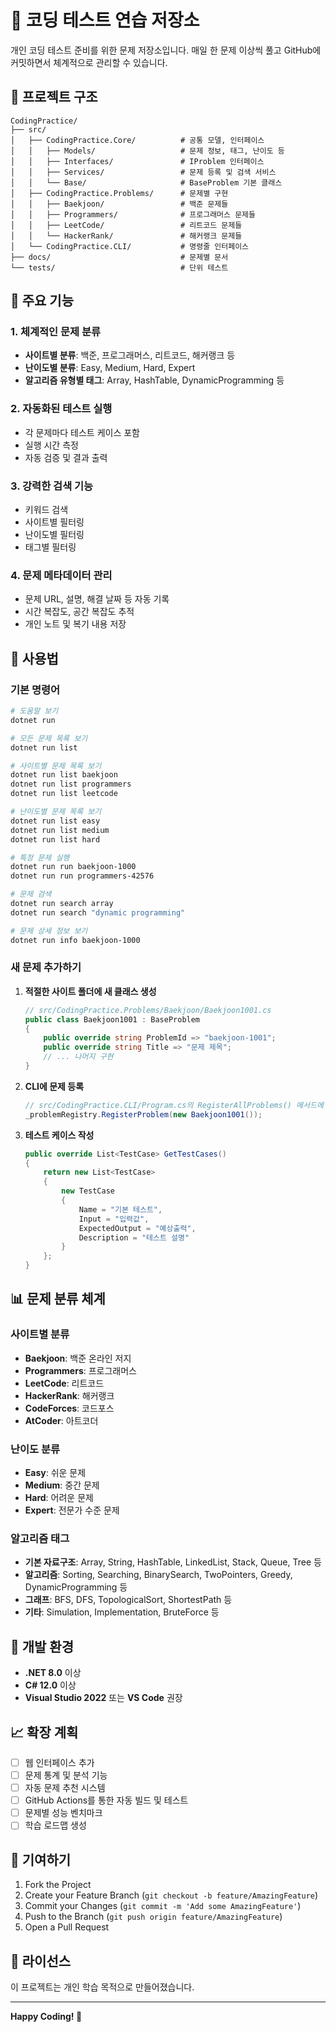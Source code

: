 # 🚀 코딩 테스트 연습 저장소

개인 코딩 테스트 준비를 위한 문제 저장소입니다. 매일 한 문제 이상씩 풀고 GitHub에 커밋하면서 체계적으로 관리할 수 있습니다.

## 📁 프로젝트 구조

```
CodingPractice/
├── src/
│   ├── CodingPractice.Core/          # 공통 모델, 인터페이스
│   │   ├── Models/                   # 문제 정보, 태그, 난이도 등
│   │   ├── Interfaces/               # IProblem 인터페이스
│   │   ├── Services/                 # 문제 등록 및 검색 서비스
│   │   └── Base/                     # BaseProblem 기본 클래스
│   ├── CodingPractice.Problems/      # 문제별 구현
│   │   ├── Baekjoon/                 # 백준 문제들
│   │   ├── Programmers/              # 프로그래머스 문제들
│   │   ├── LeetCode/                 # 리트코드 문제들
│   │   └── HackerRank/               # 해커랭크 문제들
│   └── CodingPractice.CLI/           # 명령줄 인터페이스
├── docs/                             # 문제별 문서
└── tests/                            # 단위 테스트
```

## 🎯 주요 기능

### 1. 체계적인 문제 분류
- **사이트별 분류**: 백준, 프로그래머스, 리트코드, 해커랭크 등
- **난이도별 분류**: Easy, Medium, Hard, Expert
- **알고리즘 유형별 태그**: Array, HashTable, DynamicProgramming 등

### 2. 자동화된 테스트 실행
- 각 문제마다 테스트 케이스 포함
- 실행 시간 측정
- 자동 검증 및 결과 출력

### 3. 강력한 검색 기능
- 키워드 검색
- 사이트별 필터링
- 난이도별 필터링
- 태그별 필터링

### 4. 문제 메타데이터 관리
- 문제 URL, 설명, 해결 날짜 등 자동 기록
- 시간 복잡도, 공간 복잡도 추적
- 개인 노트 및 복기 내용 저장

## 🚀 사용법

### 기본 명령어

```bash
# 도움말 보기
dotnet run

# 모든 문제 목록 보기
dotnet run list

# 사이트별 문제 목록 보기
dotnet run list baekjoon
dotnet run list programmers
dotnet run list leetcode

# 난이도별 문제 목록 보기
dotnet run list easy
dotnet run list medium
dotnet run list hard

# 특정 문제 실행
dotnet run run baekjoon-1000
dotnet run run programmers-42576

# 문제 검색
dotnet run search array
dotnet run search "dynamic programming"

# 문제 상세 정보 보기
dotnet run info baekjoon-1000
```

### 새 문제 추가하기

1. **적절한 사이트 폴더에 새 클래스 생성**
   ```csharp
   // src/CodingPractice.Problems/Baekjoon/Baekjoon1001.cs
   public class Baekjoon1001 : BaseProblem
   {
       public override string ProblemId => "baekjoon-1001";
       public override string Title => "문제 제목";
       // ... 나머지 구현
   }
   ```

2. **CLI에 문제 등록**
   ```csharp
   // src/CodingPractice.CLI/Program.cs의 RegisterAllProblems() 메서드에 추가
   _problemRegistry.RegisterProblem(new Baekjoon1001());
   ```

3. **테스트 케이스 작성**
   ```csharp
   public override List<TestCase> GetTestCases()
   {
       return new List<TestCase>
       {
           new TestCase
           {
               Name = "기본 테스트",
               Input = "입력값",
               ExpectedOutput = "예상출력",
               Description = "테스트 설명"
           }
       };
   }
   ```

## 📊 문제 분류 체계

### 사이트별 분류
- **Baekjoon**: 백준 온라인 저지
- **Programmers**: 프로그래머스
- **LeetCode**: 리트코드
- **HackerRank**: 해커랭크
- **CodeForces**: 코드포스
- **AtCoder**: 아트코더

### 난이도 분류
- **Easy**: 쉬운 문제
- **Medium**: 중간 문제
- **Hard**: 어려운 문제
- **Expert**: 전문가 수준 문제

### 알고리즘 태그
- **기본 자료구조**: Array, String, HashTable, LinkedList, Stack, Queue, Tree 등
- **알고리즘**: Sorting, Searching, BinarySearch, TwoPointers, Greedy, DynamicProgramming 등
- **그래프**: BFS, DFS, TopologicalSort, ShortestPath 등
- **기타**: Simulation, Implementation, BruteForce 등

## 🔧 개발 환경

- **.NET 8.0** 이상
- **C# 12.0** 이상
- **Visual Studio 2022** 또는 **VS Code** 권장

## 📈 확장 계획

- [ ] 웹 인터페이스 추가
- [ ] 문제 통계 및 분석 기능
- [ ] 자동 문제 추천 시스템
- [ ] GitHub Actions를 통한 자동 빌드 및 테스트
- [ ] 문제별 성능 벤치마크
- [ ] 학습 로드맵 생성

## 🤝 기여하기

1. Fork the Project
2. Create your Feature Branch (`git checkout -b feature/AmazingFeature`)
3. Commit your Changes (`git commit -m 'Add some AmazingFeature'`)
4. Push to the Branch (`git push origin feature/AmazingFeature`)
5. Open a Pull Request

## 📝 라이선스

이 프로젝트는 개인 학습 목적으로 만들어졌습니다.

---

**Happy Coding! 🎉**
